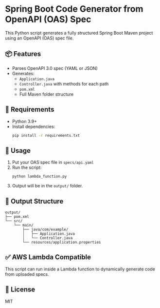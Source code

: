 # Spring Boot Code Generator from OpenAPI (OAS) Spec

This Python script generates a fully structured Spring Boot Maven project using an OpenAPI (OAS) spec file.

## 📦 Features

- Parses OpenAPI 3.0 spec (YAML or JSON)
- Generates:
  - `Application.java`
  - `Controller.java` with methods for each path
  - `pom.xml`
  - Full Maven folder structure

## 🔧 Requirements

- Python 3.9+
- Install dependencies:
  ```bash
  pip install -r requirements.txt
  ```

## 🚀 Usage

1. Put your OAS spec file in `specs/api.yaml`
2. Run the script:
   ```bash
   python lambda_function.py
   ```
3. Output will be in the `output/` folder.

## 📁 Output Structure

```
output/
├── pom.xml
└── src/
    └── main/
        ├── java/com/example/
        │   ├── Application.java
        │   └── Controller.java
        └── resources/application.properties
```

## ✅ AWS Lambda Compatible

This script can run inside a Lambda function to dynamically generate code from uploaded specs.

## 📄 License

MIT
